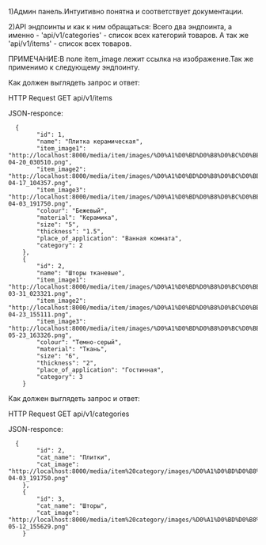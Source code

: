 1)Админ панель.Интуитивно понятна и соответствует документации.

2)API эндпоинты и как к ним обращаться:
  Всего два эндпоинта, а именно - 'api/v1/categories' - список всех категорий товаров.
  А так же 'api/v1/items' - список всех товаров.
  
  ПРИМЕЧАНИЕ:В поле item_image лежит ссылка на изображение.Так же применимо к следующему эндпоинту.
  
  Как должен выглядеть запрос и ответ:

  HTTP Request
  GET api/v1/items
  
  JSON-responce:
  
      {
            "id": 1,
            "name": "Плитка керамическая",
            "item_image1": "http://localhost:8000/media/item/images/%D0%A1%D0%BD%D0%B8%D0%BC%D0%BE%D0%BA_%D1%8D%D0%BA%D1%80%D0%B0%D0%BD%D0%B0_2024-04-20_030510.png",
            "item_image2": "http://localhost:8000/media/item/images/%D0%A1%D0%BD%D0%B8%D0%BC%D0%BE%D0%BA_%D1%8D%D0%BA%D1%80%D0%B0%D0%BD%D0%B0_2024-04-17_104357.png",
            "item_image3": "http://localhost:8000/media/item/images/%D0%A1%D0%BD%D0%B8%D0%BC%D0%BE%D0%BA_%D1%8D%D0%BA%D1%80%D0%B0%D0%BD%D0%B0_2024-04-03_191750.png",
            "colour": "Бежевый",
            "material": "Керамика",
            "size": "5",
            "thickness": "1.5",
            "place_of_application": "Ванная комната",
            "category": 2
        },
        {
            "id": 2,
            "name": "Шторы тканевые",
            "item_image1": "http://localhost:8000/media/item/images/%D0%A1%D0%BD%D0%B8%D0%BC%D0%BE%D0%BA_%D1%8D%D0%BA%D1%80%D0%B0%D0%BD%D0%B0_2024-03-31_023321.png",
            "item_image2": "http://localhost:8000/media/item/images/%D0%A1%D0%BD%D0%B8%D0%BC%D0%BE%D0%BA_%D1%8D%D0%BA%D1%80%D0%B0%D0%BD%D0%B0_2024-04-23_155111.png",
            "item_image3": "http://localhost:8000/media/item/images/%D0%A1%D0%BD%D0%B8%D0%BC%D0%BE%D0%BA_%D1%8D%D0%BA%D1%80%D0%B0%D0%BD%D0%B0_2024-05-23_163326.png",
            "colour": "Темно-серый",
            "material": "Ткань",
            "size": "6",
            "thickness": "2",
            "place_of_application": "Гостинная",
            "category": 3
        }

  Как должен выглядеть запрос и ответ:

  HTTP Request
  GET api/v1/categories
  
  JSON-responce:
  
      {
            "id": 2,
            "cat_name": "Плитки",
            "cat_image": "http://localhost:8000/media/item%20category/images/%D0%A1%D0%BD%D0%B8%D0%BC%D0%BE%D0%BA_%D1%8D%D0%BA%D1%80%D0%B0%D0%BD%D0%B0_2024-04-03_191750.png"
        },
        {
            "id": 3,
            "cat_name": "Шторы",
            "cat_image": "http://localhost:8000/media/item%20category/images/%D0%A1%D0%BD%D0%B8%D0%BC%D0%BE%D0%BA_%D1%8D%D0%BA%D1%80%D0%B0%D0%BD%D0%B0_2024-05-12_155629.png"
        }
